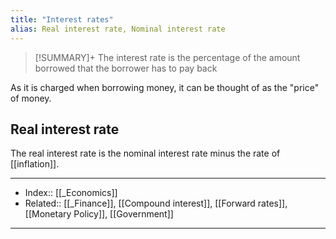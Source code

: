 ```yaml
---
title: "Interest rates"
alias: Real interest rate, Nominal interest rate
---
```


> [!SUMMARY]+
> The interest rate is the percentage of the amount borrowed that the borrower has to pay back

As it is charged when borrowing money, it can be thought of as the "price" of money.

## Real interest rate
The real interest rate is the nominal interest rate minus the rate of [[inflation]].

---
- Index:: [[_Economics]] 
- Related:: [[_Finance]], [[Compound interest]], [[Forward rates]], [[Monetary Policy]], [[Government]]
---